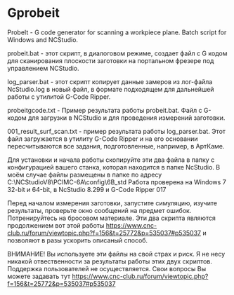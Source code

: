 # Gprobeit
ProbeIt -  G code generator for scanning a workpiece plane. Batch script for Windows and NCStudio.

probeit.bat - этот скрипт, в диалоговом режиме, создает файл с G кодом для сканирования плоскости заготовки
на портальном фрезере под управлением NCStudio.

log_parser.bat - этот скрипт копирует данные замеров из лог-файла NcStudio.log в новый файл, в формате подходящем для дальнейшей работы 
с утилитой G-Code Ripper.

probeitgcode.txt - Пример результата работы probeit.bat. Файл с G-кодом для загрузки в NCStudio и для проведения измерений заготовки.

001_result_surf_scan.txt - пример результата работы log_parser.bat.  Этот файл загружается в утилиту G-Code Ripper и на его основании
пересчитываются все задания, подготовленные, например, в АртКаме.

Для установки и начала работы скопируйте эти два файла в папку с конфигурацией вашего станка, которая находится в папке NcStudio.
В моём случае файлы размещены в папке по адресу C:\NCStudioV8\PCIMC-6A\config\6B_std
Работа проверена на Windows 7 32-bit и 64-bit, в NcStudio 8.299 и G-Code Ripper 017

Перед началом измерения заготовки, запустите симуляцию, изучите результаты, проверьте окно сообщений на предмет ошибок.
Потренируйтесь на бросовом материале. 
Эти два скрипта являются продолжением вот этой работы https://www.cnc-club.ru/forum/viewtopic.php?f=156&t=25772&p=535037#p535037
и позволяют в разы ускорить описаный способ.

ВНИМАНИЕ! Вы используете эти файлы на свой страх и риск. Я не несу никакой отвественности за результаты работы этих двух скриптов.
Поддержка пользователей не осуществляется. Свои вопросы Вы можете задавать тут https://www.cnc-club.ru/forum/viewtopic.php?f=156&t=25772&p=535037#p535037
